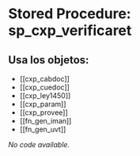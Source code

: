 # Stored Procedure: sp_cxp_verificaret

## Usa los objetos:
- [[cxp_cabdoc]]
- [[cxp_cuedoc]]
- [[cxp_ley1450]]
- [[cxp_param]]
- [[cxp_provee]]
- [[fn_gen_iman]]
- [[fn_gen_uvt]]

*No code available.*
